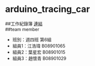 # arduino_tracing_car
##工作紀錄簿 [連結](https://hackmd.io/@V1btMSjkRvKEsMbF1F9Cdg/Sk1B_CtII)  
##team member
* 班別：週四班 第6組
* 組員1：江浩瑋 B08901065
* 組員2：葉星宏 B08901015
* 組員3：趙懷青 B08901029
